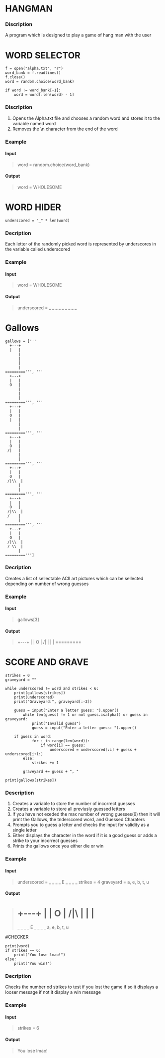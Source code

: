 # HANGMAN

### Discription
A program which is designed to play a game of hang man with the user

# WORD SELECTOR
```
f = open("alpha.txt", "r")
word_bank = f.readlines()
f.close()
word = random.choice(word_bank)

if word != word_bank[-1]:
    word = word[:len(word) - 1]
```
### Discription
1. Opens the Alpha.txt file and chooses a random word and stores it to the variable named word
2. Removes the \n character from the end of the word
### Example
#### Input
>word = random.choice(word_bank)
#### Output
>word = WHOLESOME

# WORD HIDER
```
underscored = "_" * len(word)
```
### Decription
Each letter of the randomly picked word is represented by underscores in the variable called underscored
### Example
#### Input
>word = WHOLESOME
#### Output
>underscored = _ _ _ _ _ _ _ _ _

# Gallows
```
gallows = ['''
  +---+
  |   |
      |
      |
      |
      |
=========''', '''
  +---+
  |   |
  O   |
      |
      |
      |
=========''', '''
  +---+
  |   |
  O   |
  |   |
      |
      |
=========''', '''
  +---+
  |   |
  O   |
 /|   |
      |
      |
=========''', '''
  +---+
  |   |
  O   |
 /|\\  |
      |
      |
=========''', '''
  +---+
  |   |
  O   |
 /|\\  |
 /    |
      |
=========''', '''
  +---+
  |   |
  O   |
 /|\\  |
 / \\  |
      |
=========''']
```
### Decription
Creates a list of sellectable ACII art pictures which can be sellected depending on number of wrong guesses
### Example
#### Input
>gallows[3] 
#### Output
> +---+
>   |   |
>   O   |
>  /|   |
>       |
>       |
> \=\=\=\=\=\=\=\=\=

# SCORE AND GRAVE
```
strikes = 0
graveyard = ""

while underscored != word and strikes < 6:
    print(gallows[strikes])
    print(underscored)
    print("Graveyard:", graveyard[:-2])

    guess = input("Enter a letter guess: ").upper()
        while len(guess) != 1 or not guess.isalpha() or guess in graveyard:
            print("Invalid guess")
            guess = input("Enter a letter guess: ").upper()

    if guess in word:
            for i in range(len(word)):
                if word[i] == guess:
                    underscored = underscored[:i] + guess + underscored[i+1:]
        else:
            strikes += 1

        graveyard += guess + ", "

print(gallows[strikes])
```
### Description
1. Creates a variable to store the number of incorrect guesses
2. Creates a variable to store all previusly guessed letters
3. If you have not exeded the max number of wrong guesses(6) then it will print the Gallows, the tnderscored word, and Guessed Charaters
4. Prompts you to guess a letter and checks the input for validity as a single letter
5. Either displays the character in the word if it is a good guess or adds a strike to your incorrect guesses
6. Prints the gallows once you either die or win
### Example
#### Input
>underscored = _ _ _ _ E _ _ _ _
>strikes = 4
>graveyard = a, e, b, t, u
#### Output
>  +---+
>  |   |
>  O   |
> /|\\  |
>      |
>      |
>=========
>_ _ _ _ E _ _ _ _
>a, e, b, t, u

#CHECKER
```
print(word)
if strikes == 6:
    print("You lose lmao!")
else:
    print("You win!")
```
### Decription
Checks the number od strikes to test if you lost the game if so it displays a looser message if not it display a win message
### Example
#### Input
>strikes = 6
#### Output
>You lose lmao!
